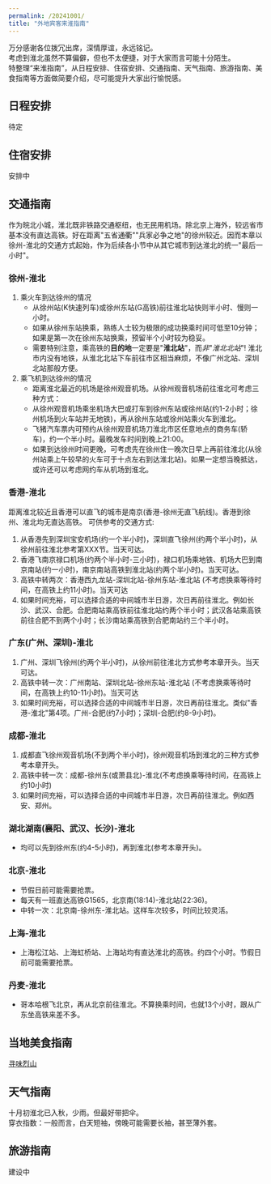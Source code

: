 ```yaml
---
permalink: /20241001/
title: "外地宾客来淮指南"
---
```


万分感谢各位拨冗出席，深情厚谊，永远铭记。    
考虑到淮北虽然不算偏僻，但也不太便捷，对于大家而言可能十分陌生。    
特整理“来淮指南”，从日程安排、住宿安排、交通指南、天气指南、旅游指南、美食指南等方面做简要介绍，尽可能提升大家出行愉悦感。


## 日程安排
待定

## 住宿安排
安排中

## 交通指南
作为皖北小城，淮北既非铁路交通枢纽，也无民用机场。除北京上海外，较远省市基本没有直达高铁。好在距离"五省通衢""兵家必争之地"的徐州较近。因而本章以徐州-淮北的交通方式起始，作为后续各小节中从其它城市到达淮北的统一"最后一小时"。

### 徐州-淮北
1. 乘火车到达徐州的情况    
    - 从徐州站(K快速列车)或徐州东站(G高铁)前往淮北站快则半小时、慢则一小时。    
    - 如果从徐州东站换乘，熟练人士较为极限的成功换乘时间可低至10分钟；如果是第一次在徐州东站换乘，预留半个小时较为稳妥。    
    - 需要特别注意，乘高铁的**目的地**一定要是"**淮北站**"，而*非*"*淮北北站*"! 淮北市内没有地铁，从淮北北站下车前往市区相当麻烦，不像广州北站、深圳北站那般方便。    
2. 乘飞机到达徐州的情况    
    - 距离淮北最近的机场是徐州观音机场。从徐州观音机场前往淮北可考虑三种方式：
    - 从徐州观音机场乘坐机场大巴或打车到徐州东站或徐州站(约1-2小时；徐州机场到火车站并无地铁)，再从徐州东站或徐州站乘火车到淮北。
    - 飞猪汽车票内可预约从徐州观音机场刀淮北市区任意地点的商务车(轿车)，约一个半小时。最晚发车时间到晚上21:00。
    - 如果到达徐州时间更晚，可考虑先在徐州住一晚次日早上再前往淮北(从徐州站乘上午较早的火车可于十点左右到达淮北站)。如果一定想当晚抵达，或许还可以考虑网约车从机场到淮北。

### 香港-淮北
距离淮北较近且香港可以直飞的城市是南京(香港-徐州无直飞航线)。香港到徐州、淮北均无直达高铁。
可供参考的交通方式:
1. 从香港先到深圳宝安机场(约一个半小时)，深圳直飞徐州(约两个半小时)，从徐州前往淮北参考第XXX节。当天可达。
2. 香港飞南京禄口机场(约两个半小时-三小时)，禄口机场乘地铁、机场大巴到南京南站(约一小时)，南京南站高铁到淮北站(约两个半小时)。当天可达。
3. 高铁中转两次：香港西九龙站-深圳北站-徐州东站-淮北站 (不考虑换乘等待时间，在高铁上约11小时)。当天可达
4. 如果时间充裕，可以选择合适的中间城市半日游，次日再前往淮北。例如长沙、武汉、合肥。合肥南站乘高铁前往淮北站约两个半小时；武汉各站乘高铁前往合肥不到两个小时；长沙南站乘高铁到合肥南站约三个半小时。

### 广东(广州、深圳)-淮北
1. 广州、深圳飞徐州(约两个半小时)，从徐州前往淮北方式参考本章开头。当天可达。
2. 高铁中转一次：广州南站、深圳北站-徐州东站-淮北站 (不考虑换乘等待时间，在高铁上约10-11小时)。当天可达
3. 如果时间充裕，可以选择合适的中间城市半日游，次日再前往淮北。类似"香港-淮北"第4项。广州-合肥(约7小时)；深圳-合肥(约8-9小时)。

### 成都-淮北
1. 成都直飞徐州观音机场(不到两个半小时)，徐州观音机场到淮北的三种方式参考本章开头。
2. 高铁中转一次：成都-徐州东(或萧县北)-淮北(不考虑换乘等待时间，在高铁上约10小时)
3. 如果时间充裕，可以选择合适的中间城市半日游，次日再前往淮北。例如西安、郑州。

### 湖北湖南(襄阳、武汉、长沙)-淮北
- 均可以先到徐州东(约4-5小时)，再到淮北(参考本章开头)。

### 北京-淮北
- 节假日前可能需要抢票。
- 每天有一班直达高铁G1565，北京南(18:14)-淮北站(22:36)。
- 中转一次：北京南-徐州东-淮北站。这样车次较多，时间比较灵活。

### 上海-淮北
- 上海松江站、上海虹桥站、上海站均有直达淮北的高铁。约四个小时。节假日前可能需要抢票。

### 丹麦-淮北
- 哥本哈根飞北京，再从北京前往淮北。不算换乘时间，也就13个小时，跟从广东坐高铁来差不多。

## 当地美食指南
[寻味烈山](https://pan.baidu.com/s/1NO6-orqdEN0I2OXTRBcMwQ?pwd=4pr1)

## 天气指南  
十月初淮北已入秋，少雨。但最好带把伞。    
穿衣指数：一般而言，白天短袖，傍晚可能需要长袖，甚至薄外套。

## 旅游指南
建设中



